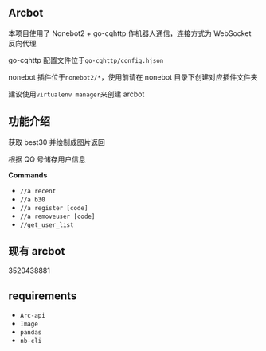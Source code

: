 ## Arcbot
本项目使用了 Nonebot2 + go-cqhttp 作机器人通信，连接方式为 WebSocket 反向代理

go-cqhttp 配置文件位于`go-cqhttp/config.hjson`

nonebot 插件位于`nonebot2/*`，使用前请在 nonebot 目录下创建对应插件文件夹

建议使用`virtualenv manager`来创建 arcbot

## 功能介绍
获取 best30 并绘制成图片返回

根据 QQ 号储存用户信息

**Commands**
- `//a recent`
- `//a b30`
- `//a register [code]`
- `//a removeuser [code]`
- `//get_user_list`

## 现有 arcbot
3520438881

## requirements
- `Arc-api`
- `Image`
- `pandas`
- `nb-cli`
